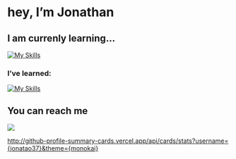 # hey, I’m Jonathan 

## I am currenly learning...
[![My Skills](https://skills.thijs.gg/icons?i=kotlin,py,r)](https://skills.thijs.gg)


### I’ve learned:
[![My Skills](https://skills.thijs.gg/icons?i=html,css,js,nodejs,mysql,figma)](https://skills.thijs.gg)


## You can reach me
![](https://img.shields.io/badge/jonathan.almeida@sptech.school-0078D4?style=for-the-badge&logo=microsoft-outlook&logoColor=white)

http://github-profile-summary-cards.vercel.app/api/cards/stats?username={jonatao37}&theme={monokai}
 
